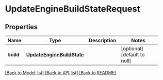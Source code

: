 # UpdateEngineBuildStateRequest
## Properties

Name | Type | Description | Notes
------------ | ------------- | ------------- | -------------
**build** | [**UpdateEngineBuildState**](UpdateEngineBuildState.md) |  | [optional] [default to null]

[[Back to Model list]](../README.md#documentation-for-models) [[Back to API list]](../README.md#documentation-for-api-endpoints) [[Back to README]](../README.md)

